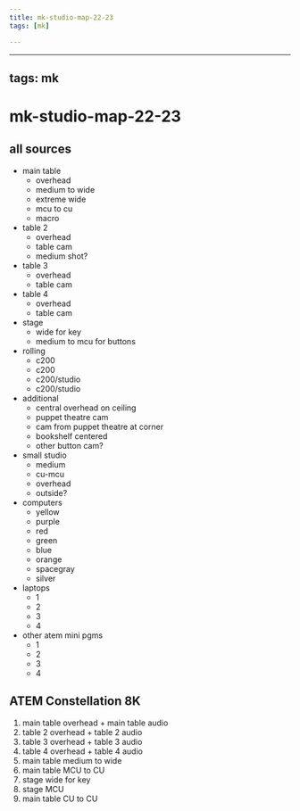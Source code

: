 ```yaml
---
title: mk-studio-map-22-23
tags: [mk]

---
```


---
tags: mk
---

# mk-studio-map-22-23


## all sources

- main table
    - overhead
    - medium to wide
    - extreme wide
    - mcu to cu
    - macro
- table 2
    - overhead
    - table cam
    - medium shot?
- table 3
    - overhead
    - table cam
- table 4
    - overhead
    - table cam
- stage
    - wide for key
    - medium to mcu for buttons
- rolling
    - c200
    - c200
    - c200/studio
    - c200/studio
- additional
    - central overhead on ceiling
    - puppet theatre cam
    - cam from puppet theatre at corner
    - bookshelf centered
    - other button cam?
- small studio
    - medium
    - cu-mcu
    - overhead
    - outside?
- computers
    - yellow
    - purple
    - red
    - green
    - blue
    - orange
    - spacegray
    - silver
- laptops
    - 1
    - 2
    - 3
    - 4
- other atem mini pgms
    - 1
    - 2
    - 3
    - 4

## ATEM Constellation 8K

1. main table overhead + main table audio
2. table 2 overhead + table 2 audio
3. table 3 overhead + table 3 audio
4. table 4 overhead + table 4 audio
5. main table medium to wide
6. main table MCU to CU
7. stage wide for key
8. stage MCU
9. main table CU to CU

